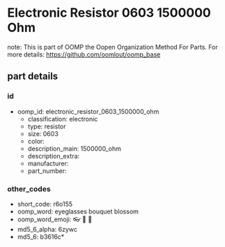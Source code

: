 # Electronic Resistor 0603 1500000 Ohm  

note: This is part of OOMP the Oopen Organization Method For Parts. For more details: https://github.com/oomlout/oomp_base

##  part details





### id
* oomp_id: electronic_resistor_0603_1500000_ohm
  * classification: electronic
  * type: resistor
  * size: 0603
  * color: 
  * description_main: 1500000_ohm
  * description_extra: 
  * manufacturer: 
  * part_number: 

### other_codes
* short_code: r6o155
* oomp_word: eyeglasses bouquet blossom
* oomp_word_emoji: :eyeglasses: :bouquet: :blossom:
* md5_6_alpha: 6zywc
* md5_6: b3616c* 